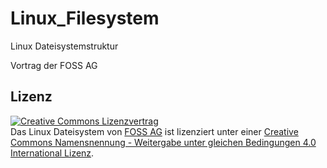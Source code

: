 # Linux_Filesystem

Linux Dateisystemstruktur

Vortrag der FOSS AG

## Lizenz
<a rel="license" href="http://creativecommons.org/licenses/by-sa/4.0/"><img alt="Creative Commons Lizenzvertrag" style="border-width:0" src="https://i.creativecommons.org/l/by-sa/4.0/88x31.png" /></a><br /><span xmlns:dct="http://purl.org/dc/terms/" property="dct:title">Das Linux Dateisystem</span> von <a xmlns:cc="http://creativecommons.org/ns#" href="http://foss-ag.de" property="cc:attributionName" rel="cc:attributionURL">FOSS AG</a> ist lizenziert unter einer <a rel="license" href="http://creativecommons.org/licenses/by-sa/4.0/">Creative Commons Namensnennung - Weitergabe unter gleichen Bedingungen 4.0 International Lizenz</a>.
